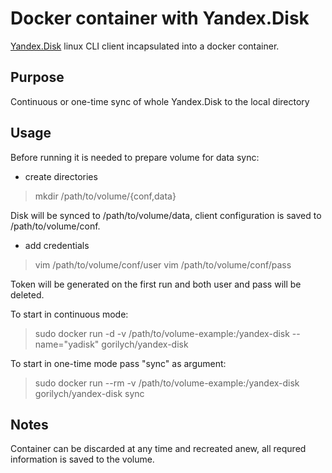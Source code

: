 # Docker container with Yandex.Disk

[Yandex.Disk](https://disk.yandex.ru/) linux CLI client incapsulated into a docker container.

## Purpose

Continuous or one-time sync of whole Yandex.Disk to the local directory

## Usage

Before running it is needed to prepare volume for data sync:

* create directories

> mkdir /path/to/volume/{conf,data}

Disk will be synced to /path/to/volume/data, client configuration is saved to /path/to/volume/conf.

* add credentials

> vim /path/to/volume/conf/user
> vim /path/to/volume/conf/pass

Token will be generated on the first run and both user and pass will be deleted.

To start in continuous mode:

> sudo docker run -d -v /path/to/volume-example:/yandex-disk --name="yadisk" gorilych/yandex-disk

To start in one-time mode pass "sync" as argument:

> sudo docker run --rm -v /path/to/volume-example:/yandex-disk gorilych/yandex-disk sync

## Notes

Container can be discarded at any time and recreated anew, all requred information is saved to the volume.


